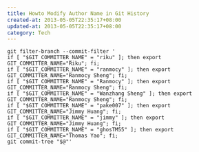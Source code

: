 ```yaml
---
title: Howto Modify Author Name in Git History
created-at: 2013-05-05T22:35:17+08:00
updated-at: 2013-05-05T22:35:17+08:00
category: Tech
---
```


    git filter-branch --commit-filter '
    if [ "$GIT_COMMITTER_NAME" = "riku" ]; then export GIT_COMMITTER_NAME="Riku"; fi;
    if [ "$GIT_COMMITTER_NAME" = "ranmocy" ]; then export GIT_COMMITTER_NAME="Ranmocy Sheng"; fi;
    if [ "$GIT_COMMITTER_NAME" = "Ranmocy" ]; then export GIT_COMMITTER_NAME="Ranmocy Sheng"; fi;
    if [ "$GIT_COMMITTER_NAME" = "Wanzhang Sheng" ]; then export GIT_COMMITTER_NAME="Ranmocy Sheng"; fi;
    if [ "$GIT_COMMITTER_NAME" = "pake007" ]; then export GIT_COMMITTER_NAME="Jimmy Huang"; fi;
    if [ "$GIT_COMMITTER_NAME" = "jimmy" ]; then export GIT_COMMITTER_NAME="Jimmy Huang"; fi;
    if [ "$GIT_COMMITTER_NAME" = "ghosTM55" ]; then export GIT_COMMITTER_NAME="Thomas Yao"; fi;
    git commit-tree "$@"'
